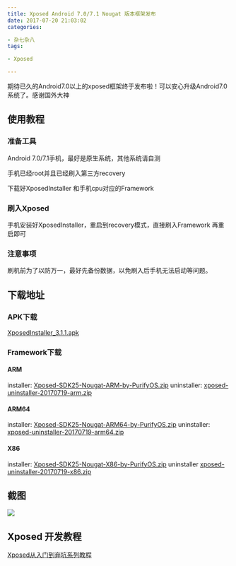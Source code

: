 ```yaml
---
title: Xposed Android 7.0/7.1 Nougat 版本框架发布
date: 2017-07-20 21:03:02
categories:

- 杂七杂八
tags:

- Xposed

---
```


期待已久的Android7.0以上的xposed框架终于发布啦！可以安心升级Android7.0系统了。感谢国外大神
<!--more-->

## 使用教程
### 准备工具
Android 7.0/7.1手机，最好是原生系统，其他系统请自测

手机已经root并且已经刷入第三方recovery

下载好XposedInstaller 和手机cpu对应的Framework

### 刷入Xposed

手机安装好XposedInstaller，重启到recovery模式，直接刷入Framework 再重启即可

### 注意事项

刷机前为了以防万一，最好先备份数据，以免刷入后手机无法启动等问题。


## 下载地址

### APK下载
[XposedInstaller_3.1.1.apk][8]

### Framework下载
#### ARM
installer: [Xposed-SDK25-Nougat-ARM-by-PurifyOS.zip][1]
uninstaller:	[xposed-uninstaller-20170719-arm.zip][2]
#### ARM64
installer:  [Xposed-SDK25-Nougat-ARM64-by-PurifyOS.zip][3]
uninstaller: [xposed-uninstaller-20170719-arm64.zip][4]
#### X86
installer:  [Xposed-SDK25-Nougat-X86-by-PurifyOS.zip][5]
uninstaller [xposed-uninstaller-20170719-x86.zip][6]

## 截图

![][7]

## Xposed 开发教程

[Xposed从入门到弃坑系列教程][9]


[1]: /upload/2017/07/xposed/Xposed-SDK25-Nougat-ARM-by-PurifyOS.zip
[2]: /upload/2017/07/xposed/xposed-uninstaller-20170719-arm.zip
[3]: /upload/2017/07/xposed/Xposed-SDK25-Nougat-ARM64-by-PurifyOS.zip
[4]: /upload/2017/07/xposed/xposed-uninstaller-20170719-arm64.zip
[5]: /upload/2017/07/xposed/Xposed-SDK25-Nougat-X86-by-PurifyOS.zip
[6]: /upload/2017/07/xposed/xposed-uninstaller-20170719-x86.zip
[7]: /upload/2017/07/xposed/WechatIMG17.png
[8]: /upload/2017/04/XposedInstaller_3.1.1%20.apk
[9]: /categories/xposed%E5%BC%80%E5%8F%91/